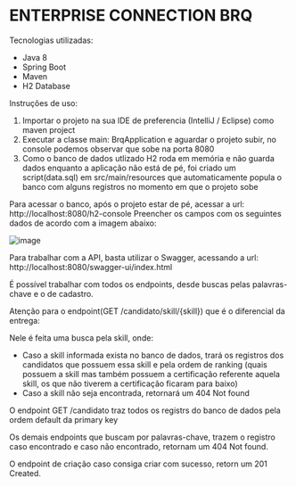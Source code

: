 # ENTERPRISE CONNECTION BRQ

Tecnologias utilizadas:
- Java 8
- Spring Boot
- Maven
- H2 Database 

Instruções de uso:

1) Importar o projeto na sua IDE de preferencia (IntelliJ / Eclipse) como maven project
2) Executar a classe main: BrqApplication e aguardar o projeto subir, no console podemos observar que sobe na porta 8080
3) Como o banco de dados utlizado H2 roda em memória e não guarda dados enquanto a aplicação não está de pé, foi criado um script(data.sql) em src/main/resources que automaticamente popula o banco com alguns registros no momento em que o projeto sobe

Para acessar o banco, após o projeto estar de pé, acessar a url: http://localhost:8080/h2-console
Preencher os campos com os seguintes dados de acordo com a imagem abaixo: 

![image](https://user-images.githubusercontent.com/62717114/166119308-c9342405-7b2c-447e-9d9c-b6395f1b43ae.png)

Para trabalhar com a API, basta utilizar o Swagger, acessando a url: http://localhost:8080/swagger-ui/index.html

É possível trabalhar com todos os endpoints, desde buscas pelas palavras-chave e o de cadastro.

Atenção para o endpoint(GET /candidato/skill/{skill}) que é o diferencial da entrega: 

Nele é feita uma busca pela skill, onde:
  * Caso a skill informada exista no banco de dados, trará os registros dos candidatos que possuem essa skill e pela ordem de ranking (quais possuem a skill mas também possuem a certificação referente aquela skill, os que não tiverem a certificação ficaram para baixo)
  * Caso a skill não seja encontrada, retornará um 404 Not found

O endpoint GET /candidato traz todos os registrs do banco de dados pela ordem default da primary key

Os demais endpoints que buscam por palavras-chave, trazem o registro caso encontrado e caso não encontrado, retornam um 404 Not found.

O endpoint de criação caso consiga criar com sucesso, retorn um 201 Created.
